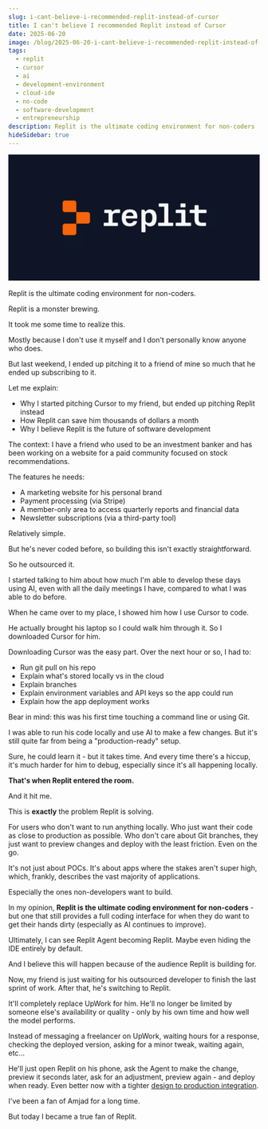 ```yaml
---
slug: i-cant-believe-i-recommended-replit-instead-of-cursor
title: I can't believe I recommended Replit instead of Cursor
date: 2025-06-20
image: /blog/2025-06-20-i-cant-believe-i-recommended-replit-instead-of-cursor
tags:
  - replit
  - cursor
  - ai
  - development-environment
  - cloud-ide
  - no-code
  - software-development
  - entrepreneurship
description: Replit is the ultimate coding environment for non-coders
hideSidebar: true
---
```


<p align="center">
    <img width="600" src="/blog/2025-06-20-i-cant-believe-i-recommended-replit-instead-of-cursor.png" />
</p>

Replit is the ultimate coding environment for non-coders.

<!-- truncate -->

<div style={{borderTop: '1px solid #0088CC', margin: '1.5em 0'}} />

Replit is a monster brewing.

It took me some time to realize this.

Mostly because I don't use it myself and I don't personally know anyone who does.

But last weekend, I ended up pitching it to a friend of mine so much that he ended up subscribing to it.

Let me explain:

- Why I started pitching Cursor to my friend, but ended up pitching Replit instead
- How Replit can save him thousands of dollars a month
- Why I believe Replit is the future of software development

The context: I have a friend who used to be an investment banker and has been working on a website for a paid community focused on stock recommendations.

The features he needs:

- A marketing website for his personal brand
- Payment processing (via Stripe)
- A member-only area to access quarterly reports and financial data
- Newsletter subscriptions (via a third-party tool)

Relatively simple.

But he's never coded before, so building this isn't exactly straightforward.

So he outsourced it.

I started talking to him about how much I'm able to develop these days using AI, even with all the daily meetings I have, compared to what I was able to do before.

When he came over to my place, I showed him how I use Cursor to code.

He actually brought his laptop so I could walk him through it. So I downloaded Cursor for him.

Downloading Cursor was the easy part. Over the next hour or so, I had to:

- Run git pull on his repo
- Explain what's stored locally vs in the cloud
- Explain branches
- Explain environment variables and API keys so the app could run
- Explain how the app deployment works

Bear in mind: this was his first time touching a command line or using Git.

I was able to run his code locally and use AI to make a few changes. But it's still quite far from being a "production-ready" setup.

Sure, he could learn it - but it takes time. And every time there's a hiccup, it's much harder for him to debug, especially since it's all happening locally.

**That's when Replit entered the room.**

And it hit me.

This is **exactly** the problem Replit is solving.

For users who don't want to run anything locally. Who just want their code as close to production as possible. Who don't care about Git branches, they just want to preview changes and deploy with the least friction. Even on the go.

It's not just about POCs. It's about apps where the stakes aren't super high, which, frankly, describes the vast majority of applications.

Especially the ones non-developers want to build.

In my opinion, **Replit is the ultimate coding environment for non-coders** - but one that still provides a full coding interface for when they do want to get their hands dirty (especially as AI continues to improve).

Ultimately, I can see Replit Agent becoming Replit. Maybe even hiding the IDE entirely by default.

And I believe this will happen because of the audience Replit is building for.

Now, my friend is just waiting for his outsourced developer to finish the last sprint of work. After that, he's switching to Replit.

It'll completely replace UpWork for him. He'll no longer be limited by someone else's availability or quality - only by his own time and how well the model performs.

Instead of messaging a freelancer on UpWork, waiting hours for a response, checking the deployed version, asking for a minor tweak, waiting again, etc...

He'll just open Replit on his phone, ask the Agent to make the change, preview it seconds later, ask for an adjustment, preview again - and deploy when ready. Even better now with a tighter [design to production integration](https://x.com/Replit/status/1932463041930760580).

I've been a fan of Amjad for a long time.

But today I became a true fan of Replit.
